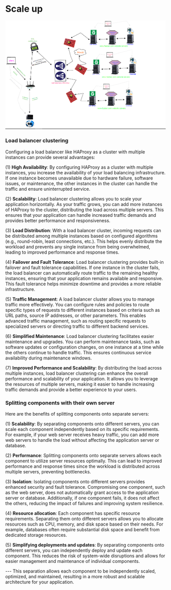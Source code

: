 <h1>Scale up</h1>
<img src="3-scale_up.PNG" alt="Task 3">
<h3>Load balancer clustering</h3>
<p>Configuring a load balancer like HAProxy as a cluster with multiple instances can provide several advantages:</p>
<p>(1) <b>High Availability</b>: By configuring HAProxy as a cluster with multiple instances, you increase the availability of your load balancing infrastructure. If one instance becomes unavailable due to hardware failure, software issues, or maintenance, the other instances in the cluster can handle the traffic and ensure uninterrupted service.</p>
<p>(2) <b>Scalability</b>: Load balancer clustering allows you to scale your application horizontally. As your traffic grows, you can add more instances of HAProxy to the cluster, distributing the load across multiple servers. This ensures that your application can handle increased traffic demands and provides better performance and responsiveness.</p>
</p>(3) <b>Load Distribution</b>: With a load balancer cluster, incoming requests can be distributed among multiple instances based on configured algorithms (e.g., round-robin, least connections, etc.). This helps evenly distribute the workload and prevents any single instance from being overwhelmed, leading to improved performance and response times.</p>
<p>(4) <b>Failover and Fault Tolerance</b>: Load balancer clustering provides built-in failover and fault tolerance capabilities. If one instance in the cluster fails, the load balancer can automatically route traffic to the remaining healthy instances, ensuring that your application remains available and responsive. This fault tolerance helps minimize downtime and provides a more reliable infrastructure.</p>
<p>(5) <b>Traffic Management</b>: A load balancer cluster allows you to manage traffic more effectively. You can configure rules and policies to route specific types of requests to different instances based on criteria such as URL paths, source IP addresses, or other parameters. This enables advanced traffic management, such as routing specific requests to specialized servers or directing traffic to different backend services.</p>
<p>(6) <b>Simplified Maintenance</b>: Load balancer clustering facilitates easier maintenance and upgrades. You can perform maintenance tasks, such as software updates or configuration changes, on one instance at a time while the others continue to handle traffic. This ensures continuous service availability during maintenance windows.</p>
<p>(7) <b>Improved Performance and Scalability</b>: By distributing the load across multiple instances, load balancer clustering can enhance the overall performance and scalability of your application. It allows you to leverage the resources of multiple servers, making it easier to handle increasing traffic demands and provide a better experience to your users.</p>
<h3>Splitting components with their own server</h3>
<p>Here are the benefits of splitting components onto separate servers:</p>
<p>(1) <b>Scalability</b>: By separating components onto different servers, you can scale each component independently based on its specific requirements. For example, if your web server receives heavy traffic, you can add more web servers to handle the load without affecting the application server or database.</p>
<p>(2) <b>Performance</b>: Splitting components onto separate servers allows each component to utilize server resources optimally. This can lead to improved performance and response times since the workload is distributed across multiple servers, preventing bottlenecks.</p>
<p>(3) <b>Isolation</b>: Isolating components onto different servers provides enhanced security and fault tolerance. Compromising one component, such as the web server, does not automatically grant access to the application server or database. Additionally, if one component fails, it does not affect the others, reducing the impact of failures and improving system resilience.</p>
<p>(4) <b>Resource allocation</b>: Each component has specific resource requirements. Separating them onto different servers allows you to allocate resources such as CPU, memory, and disk space based on their needs. For example, databases often require substantial disk space and benefit from dedicated storage resources.</p>
<p>(5) <b>Simplifying deployments and updates</b>: By separating components onto different servers, you can independently deploy and update each component. This reduces the risk of system-wide disruptions and allows for easier management and maintenance of individual components.</p>
<p>--- This separation allows each component to be independently scaled, optimized, and maintained, resulting in a more robust and scalable architecture for your application.</p>
